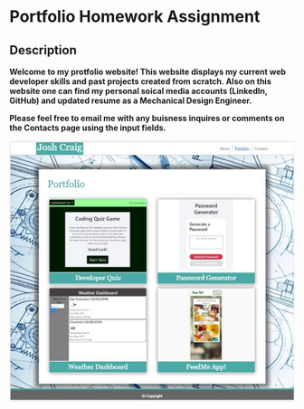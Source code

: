 <h1><strong>Portfolio Homework Assignment<strong></h1>

<h2><strong>Description<strong></h2>
Welcome to my protfolio website! This website displays my current web developer skills and past projects created from scratch. Also on this website one can find my personal soical media accounts (LinkedIn, GitHub) and updated resume as a Mechanical Design Engineer.  

Please feel free to email me with any buisness inquires or comments on the Contacts page using the input fields.

<img src="assets/images/viewer.JPG" alt="Portfolio"  style="width:auto; height:auto;">
